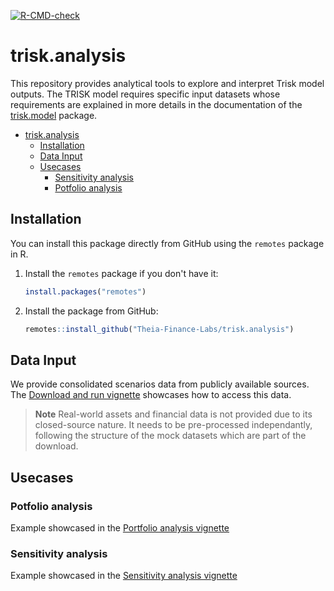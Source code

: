   <!-- badges: start -->
  [![R-CMD-check](https://github.com/Theia-Finance-Labs/trisk.utils/actions/workflows/R-CMD-check.yaml/badge.svg)](https://github.com/Theia-Finance-Labs/trisk.utils/actions/workflows/R-CMD-check.yaml)
  <!-- badges: end -->

# trisk.analysis


This repository provides analytical tools to explore and interpret Trisk model outputs. 
The TRISK model requires specific input datasets whose requirements are explained in more details in the documentation of the [trisk.model](https://theia-finance-labs.github.io/trisk.model/index.html) package.



- [trisk.analysis](#triskanalysis)
  - [Installation](#installation)
  - [Data Input](#data-input)
  - [Usecases](#usecases)
    - [Sensitivity analysis](#sensitivity-analysis)
    - [Potfolio analysis](#potfolio-analysis)



## Installation

You can install this package directly from GitHub using the `remotes` package in R.

1. Install the `remotes` package if you don't have it:

    ```r
    install.packages("remotes")
    ```

2. Install the package from GitHub:

    ```r
    remotes::install_github("Theia-Finance-Labs/trisk.analysis")
    ```

## Data Input

We provide consolidated scenarios data from publicly available sources. The [Download and run vignette](https://theia-finance-labs.github.io/trisk.analysis/articles/download-data-and-run-trisk.html) showcases how to access this data.

> **Note** Real-world assets and financial data is not provided due to its closed-source nature. It needs to be pre-processed independantly, following the structure of the mock datasets which are part of the download. 

## Usecases

### Potfolio analysis
Example showcased in the [Portfolio analysis vignette]([https://theia-finance-labs.github.io/trisk.analysis/articles/apply-trisk-on-portfolio.html](https://theia-finance-labs.github.io/trisk.analysis/articles/apply-stress-test-on-portfolio.html))

### Sensitivity analysis

Example showcased in the [Sensitivity analysis vignette](https://theia-finance-labs.github.io/trisk.analysis/articles/sensitivity-analysis.html)

